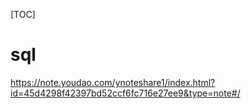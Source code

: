 [TOC]



# sql

https://note.youdao.com/ynoteshare1/index.html?id=45d4298f42397bd52ccf6fc716e27ee9&type=note#/



